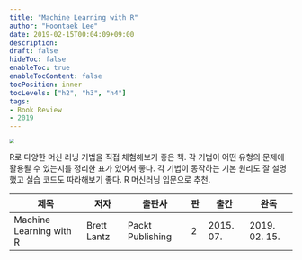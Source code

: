 ```yaml
---
title: "Machine Learning with R"
author: "Hoontaek Lee"
date: 2019-02-15T00:04:09+09:00
description:
draft: false
hideToc: false
enableToc: true
enableTocContent: false
tocPosition: inner
tocLevels: ["h2", "h3", "h4"]
tags:
- Book Review
- 2019
---
```


<img src="https://image.aladin.co.kr/product/6438/81/cover500/1784393908_2.jpg" style="zoom:50%;" />



R로 다양한 머신 러닝 기법을 직접 체험해보기 좋은 책. 각 기법이 어떤 유형의 문제에 활용될 수 있는지를 정리한 표가 있어서 좋다. 각 기법이 동작하는 기본 원리도 잘 설명했고 실습 코드도 따라해보기 좋다. R 머신러닝 입문으로 추천.

| 제목                    | 저자        | 출판사           | 판   | 출간      | 완독          |
| ----------------------- | ----------- | ---------------- | ---- | --------- | ------------- |
| Machine Learning with R | Brett Lantz | Packt Publishing | 2    | 2015. 07. | 2019. 02. 15. |